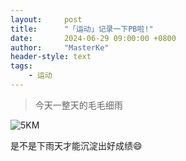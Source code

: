 ```yaml
---
layout:     post
title:      "「运动」记录一下PB啦!"
date:       2024-06-29 09:00:00 +0800
author:     "MasterKe"
header-style: text
tags:
    - 运动
---
```


> 今天一整天的毛毛细雨

![5KM](https://masterke-picture.oss-cn-hangzhou.aliyuncs.com/2024%2F06%2F30%2F1719762115.png)

是不是下雨天才能沉淀出好成绩😄